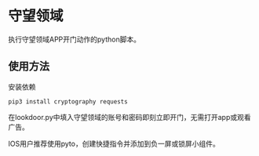 # 守望领域

执行守望领域APP开门动作的python脚本。

## 使用方法

安装依赖
```
pip3 install cryptography requests
```

在lookdoor.py中填入守望领域的账号和密码即刻立即开门，无需打开app或观看广告。

IOS用户推荐使用pyto，创建快捷指令并添加到负一屏或锁屏小组件。
